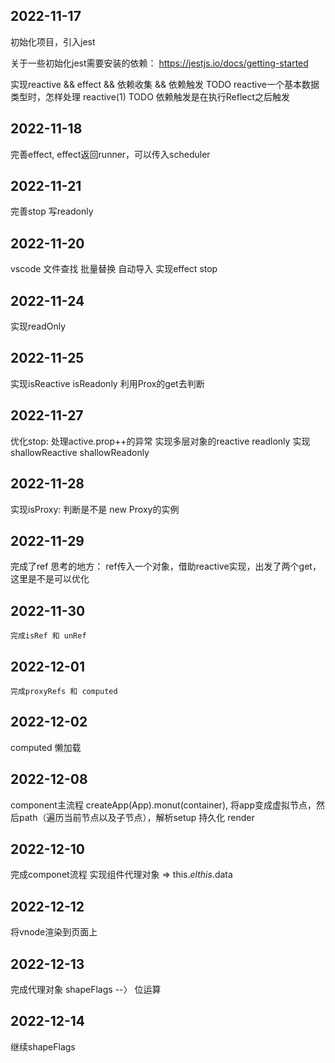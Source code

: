 <!--
 * @Author: xuyong xuyongshuaige@gmail.com
 * @Date: 2022-11-18 16:56:45
 * @LastEditors: xuyong xuyongshuaige@gmail.com
 * @LastEditTime: 2022-11-30 09:26:38
 * @FilePath: \mini-vue-myself\README.md
 * @Description: 这是默认设置,请设置`customMade`, 打开koroFileHeader查看配置 进行设置: https://github.com/OBKoro1/koro1FileHeader/wiki/%E9%85%8D%E7%BD%AE
-->
## 2022-11-17

初始化项目，引入jest

关于一些初始化jest需要安装的依赖： https://jestjs.io/docs/getting-started

实现reactive && effect && 依赖收集 && 依赖触发
 TODO reactive一个基本数据类型时，怎样处理 reactive(1)
 TODO 依赖触发是在执行Reflect之后触发

 ## 2022-11-18
 完善effect, effect返回runner，可以传入scheduler

 ## 2022-11-21
 完善stop
 写readonly
 ## 2022-11-20
 vscode 文件查找 批量替换 自动导入
 实现effect stop

 ## 2022-11-24
 实现readOnly

 ## 2022-11-25
 实现isReactive isReadonly
 利用Prox的get去判断


 ## 2022-11-27
 优化stop: 处理active.prop++的异常
 实现多层对象的reactive readlonly
 实现shallowReactive shallowReadonly
 ## 2022-11-28
  实现isProxy: 判断是不是 new Proxy的实例
 ## 2022-11-29
  完成了ref
  思考的地方：
    ref传入一个对象，借助reactive实现，出发了两个get，这里是不是可以优化

 ## 2022-11-30
    完成isRef 和 unRef
 ## 2022-12-01
    完成proxyRefs 和 computed

 ## 2022-12-02
   computed 懒加载

 ## 2022-12-08
   component主流程
   createApp(App).monut(container), 将app变成虚拟节点，然后path（遍历当前节点以及子节点），解析setup 持久化 render

 ## 2022-12-10
   完成componet流程
   实现组件代理对象 => this.$el this.$data

 ## 2022-12-12
   将vnode渲染到页面上
 ## 2022-12-13
  完成代理对象
  shapeFlags --〉 位运算
 ## 2022-12-14
  继续shapeFlags
